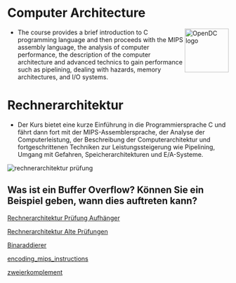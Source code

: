 # Computer Architecture 

<a href="https://www.youtube.com/watch?v=7RZUChVggvk">
    <img src="https://opendc.org/img/logo.png" alt="OpenDC logo" title="OpenCA" align="right" height="100" />
</a>


- The course provides a brief introduction to C programming language and then proceeds with the MIPS assembly language, the analysis of computer performance, the description of the computer architecture and advanced technics to gain performance such as pipelining, dealing with hazards, memory architectures, and I/O systems.

# Rechnerarchitektur

- Der Kurs bietet eine kurze Einführung in die Programmiersprache C und fährt dann fort mit der MIPS-Assemblersprache, der Analyse der Computerleistung, der Beschreibung der Computerarchitektur und fortgeschrittenen Techniken zur Leistungssteigerung wie Pipelining, Umgang mit Gefahren, Speicherarchitekturen und E/A-Systeme.

![rechnerarchitektur prüfung](https://user-images.githubusercontent.com/78131082/170840219-a3236f6b-0412-4a60-937d-af528556ecea.jpeg)

## Was ist ein Buffer Overflow? Können Sie ein Beispiel geben, wann dies auftreten kann?

[Rechnerarchitektur Prüfung Aufhänger](https://youtu.be/UnNqi7lqUBw)
 
[Rechnerarchitektur Alte Prüfungen](https://ilias.unibe.ch/goto_ilias3_unibe_fold_1272242.html)

[Binaraddierer](https://www.electronics-tutorials.ws/de/kombinations/binaraddierer.html)

[encoding_mips_instructions](https://www.dcc.fc.up.pt/~ricroc/aulas/1920/ac/apontamentos/P04_encoding_mips_instructions.pdf)

[zweierkomplement](https://studyflix.de/informatik/zweierkomplement-1781)
